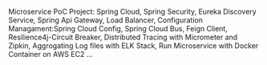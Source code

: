 
Microservice PoC Project: 
Spring Cloud, Spring Security, Eureka Discovery Service, Spring Api Gateway, Load Balancer, 
Configuration Managament:Spring Cloud Config, Spring Cloud Bus, 
Feign Client, Resilience4j-Circuit Breaker, 
Distributed Tracing with Micrometer and Zipkin, 
Aggrogating Log files with ELK Stack, 
Run Microservice with Docker Container on AWS EC2 ...




